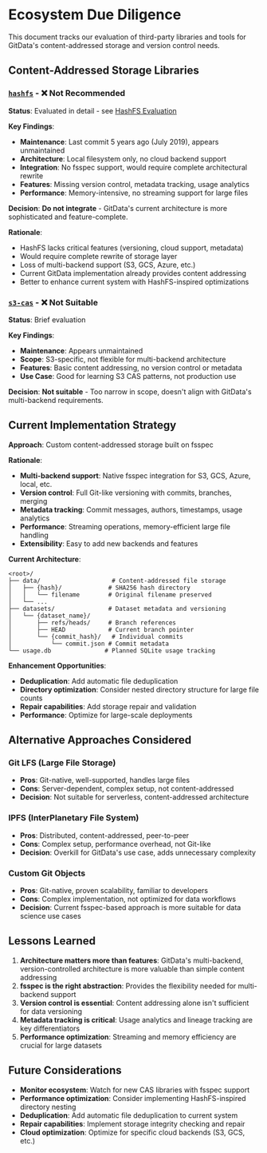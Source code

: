 # Ecosystem Due Diligence

This document tracks our evaluation of third-party libraries and tools for
GitData's content-addressed storage and version control needs.

## Content-Addressed Storage Libraries

### [`hashfs`](https://github.com/dgilland/hashfs) - ❌ Not Recommended

**Status**: Evaluated in detail - see [HashFS Evaluation](./hashfs-evaluation.md)

**Key Findings**:

- **Maintenance**: Last commit 5 years ago (July 2019), appears unmaintained
- **Architecture**: Local filesystem only, no cloud backend support
- **Integration**: No fsspec support, would require complete architectural rewrite
- **Features**: Missing version control, metadata tracking, usage analytics
- **Performance**: Memory-intensive, no streaming support for large files

**Decision**: **Do not integrate** - GitData's current architecture is more
sophisticated and feature-complete.

**Rationale**:

- HashFS lacks critical features (versioning, cloud support, metadata)
- Would require complete rewrite of storage layer
- Loss of multi-backend support (S3, GCS, Azure, etc.)
- Current GitData implementation already provides content addressing
- Better to enhance current system with HashFS-inspired optimizations

### [`s3-cas`](https://github.com/nuchi/s3-cas) - ❌ Not Suitable

**Status**: Brief evaluation

**Key Findings**:

- **Maintenance**: Appears unmaintained
- **Scope**: S3-specific, not flexible for multi-backend architecture
- **Features**: Basic content addressing, no version control or metadata
- **Use Case**: Good for learning S3 CAS patterns, not production use

**Decision**: **Not suitable** - Too narrow in scope, doesn't align with
GitData's multi-backend requirements.

## Current Implementation Strategy

**Approach**: Custom content-addressed storage built on fsspec

**Rationale**:

- **Multi-backend support**: Native fsspec integration for S3, GCS, Azure,
  local, etc.
- **Version control**: Full Git-like versioning with commits, branches, merging
- **Metadata tracking**: Commit messages, authors, timestamps, usage analytics
- **Performance**: Streaming operations, memory-efficient large file handling
- **Extensibility**: Easy to add new backends and features

**Current Architecture**:

```text
<root>/
├── data/                    # Content-addressed file storage
│   ├── {hash}/             # SHA256 hash directory
│   │   └── filename        # Original filename preserved
│   └── ...
├── datasets/               # Dataset metadata and versioning
│   └── {dataset_name}/
│       ├── refs/heads/     # Branch references
│       ├── HEAD            # Current branch pointer
│       └── {commit_hash}/   # Individual commits
│           └── commit.json # Commit metadata
└── usage.db               # Planned SQLite usage tracking
```

**Enhancement Opportunities**:

- **Deduplication**: Add automatic file deduplication
- **Directory optimization**: Consider nested directory structure for large
  file counts
- **Repair capabilities**: Add storage repair and validation
- **Performance**: Optimize for large-scale deployments

## Alternative Approaches Considered

### Git LFS (Large File Storage)

- **Pros**: Git-native, well-supported, handles large files
- **Cons**: Server-dependent, complex setup, not content-addressed
- **Decision**: Not suitable for serverless, content-addressed architecture

### IPFS (InterPlanetary File System)

- **Pros**: Distributed, content-addressed, peer-to-peer
- **Cons**: Complex setup, performance overhead, not Git-like
- **Decision**: Overkill for GitData's use case, adds unnecessary complexity

### Custom Git Objects

- **Pros**: Git-native, proven scalability, familiar to developers
- **Cons**: Complex implementation, not optimized for data workflows
- **Decision**: Current fsspec-based approach is more suitable for data science use cases

## Lessons Learned

1. **Architecture matters more than features**: GitData's multi-backend,
   version-controlled architecture is more valuable than simple content addressing
2. **fsspec is the right abstraction**: Provides the flexibility needed for multi-backend support
3. **Version control is essential**: Content addressing alone isn't sufficient for data versioning
4. **Metadata tracking is critical**: Usage analytics and lineage tracking are key differentiators
5. **Performance optimization**: Streaming and memory efficiency are crucial for large datasets

## Future Considerations

- **Monitor ecosystem**: Watch for new CAS libraries with fsspec support
- **Performance optimization**: Consider implementing HashFS-inspired directory nesting
- **Deduplication**: Add automatic file deduplication to current system
- **Repair capabilities**: Implement storage integrity checking and repair
- **Cloud optimization**: Optimize for specific cloud backends (S3, GCS, etc.)
